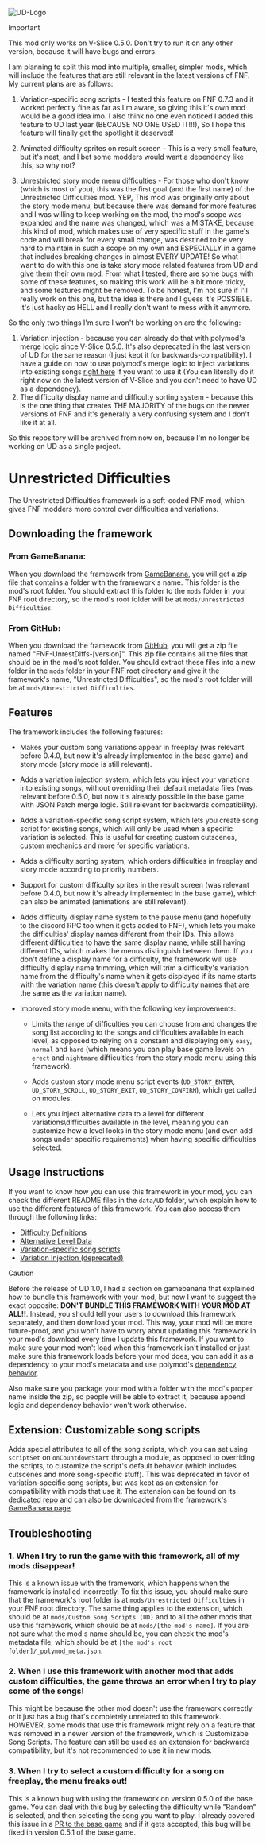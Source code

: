 ![UD-Logo](UD-Logo.gif)

> [!IMPORTANT]  
> This mod only works on V-Slice 0.5.0. Don't try to run it on any other version, because it will have bugs and errors.
> 
> I am planning to split this mod into multiple, smaller, simpler mods, which will include the features that are still relevant in the latest
> versions of FNF. My current plans are as follows:
>
> 1) Variation-specific song scripts - I tested this feature on FNF 0.7.3 and it worked perfectly fine as far as I'm aware, so giving this it's own mod would be a good idea imo. I also think no one even noticed I added this feature to UD last year (BECAUSE NO ONE USED IT!!!), So I hope this feature will finally get the spotlight it deserved!
> 
> 2) Animated difficulty sprites on result screen - This is a very small feature, but it's neat, and I bet some modders would want a dependency like this, so why not?
> 
> 3) Unrestricted story mode menu difficulties - For those who don't know (which is most of you), this was the first goal (and the first name) of the Unrestricted Difficulties mod. YEP, This mod was originally only about the story mode menu, but because there was demand for more features and I was willing to keep working on the mod, the mod's scope was expanded and the name was changed, which was a MISTAKE, because this kind of mod, which makes use of very specific stuff in the game's code and will break for every small change, was destined to be very hard to maintain in such a scope on my own and ESPECIALLY in a game that includes breaking changes in almost EVERY UPDATE! So what I want to do with this one is take story mode related features from UD and give them their own mod. From what I tested, there are some bugs with some of these features, so making this work will be a bit more tricky, and some features might be removed. To be honest, I'm not sure if I'll really work on this one, but the idea is there and I guess it's POSSIBLE. It's just hacky as HELL and I really don't want to mess with it anymore.
>
> So the only two things I'm sure I won't be working on are the following:
>
> 1) Variation injection - because you can already do that with polymod's merge logic since V-Slice 0.5.0. It's also deprecated in the last version of UD for the same reason (I just kept it for backwards-compatibility). I have a guide on how to use polymod's merge logic to inject variations into existing songs [right here](data/UD/vari-injections/README.md) if you want to use it (You can literally do it right now on the latest version of V-Slice and you don't need to have UD as a dependency).
> 2) The difficulty display name and difficulty sorting system - because this is the one thing that creates THE MAJORITY of the bugs on the newer versions of FNF and it's generally a very confusing system and I don't like it at all.
>
> So this repository will be archived from now on, because I'm no longer be working on UD as a single project.

# Unrestricted Difficulties

The Unrestricted Difficulties framework is a soft-coded FNF mod, which gives FNF modders more control over difficulties and variations.

## Downloading the framework

### From GameBanana:

When you download the framework from [GameBanana](https://gamebanana.com/mods/512797), you will get a zip file that contains a folder with the framework's name. This folder is the mod's root folder. You should extract this folder to the `mods` folder in your FNF root directory, so the mod's root folder will be at `mods/Unrestricted Difficulties`.

### From GitHub:

When you download the framework from [GitHub](https://github.com/AppleHair/FNF-UnrestDiffs/releases), you will get a zip file named "FNF-UnrestDiffs-[version]". This zip file contains all the files that should be in the mod's root folder. You should extract these files into a new folder in the `mods` folder in your FNF root directory and give it the framework's name, "Unrestricted Difficulties", so the mod's root folder will be at `mods/Unrestricted Difficulties`.

## Features

The framework includes the following features:

- Makes your custom song variations appear in freeplay (was relevant before 0.4.0, but now it's already implemented in the base game) and story mode (story mode is still relevant).

- Adds a variation injection system, which lets you inject your variations into existing songs, without overriding their default metadata files (was relevant before 0.5.0, but now it's already possible in the base game with JSON Patch merge logic. Still relevant for backwards compatibility).

- Adds a variation-specific song script system, which lets you create song script for existing songs, which will only be used when a specific variation is selected. This is useful for creating custom cutscenes, custom mechanics and more for specific variations.

- Adds a difficulty sorting system, which orders difficulties in freeplay and story mode according to priority numbers.

- Support for custom difficulty sprites in the result screen (was relevant before 0.4.0, but now it's already implemented in the base game), which can also be animated (animations are still relevant).

- Adds difficulty display name system to the pause menu (and hopefully to the discord RPC too when it gets added to FNF), which lets you make the difficulties' display names different from their IDs. This allows different difficulties to have the same display name, while still having different IDs, which makes the menus distinguish between them. If you don't define a display name for a difficulty, the framework will use difficulty display name trimming, which will trim a difficulty's variation name from the difficulty's name when it gets displayed if its name starts with the variation name (this doesn't apply to difficulty names that are the same as the variation name).

- Improved story mode menu, with the following key improvements:
  
  - Limits the range of difficulties you can choose from and changes the song list according to the songs and difficulties available in each level, as opposed to relying on a constant and displaying only `easy`, `normal` and `hard` (which means you can play base game levels on `erect` and `nightmare` difficulties from the story mode menu using this framework).
  
  - Adds custom story mode menu script events (`UD_STORY_ENTER`, `UD_STORY_SCROLL`, `UD_STORY_EXIT`, `UD_STORY_CONFIRM`), which get called on modules.
  
  - Lets you inject alternative data to a level for different variations\difficulties available in the level, meaning you can customize how a level looks in the story mode menu (and even add songs under specific requirements) when having specific difficulties selected.

## Usage Instructions

If you want to know how you can use this framework in your mod, you can check the different README files in the `data/UD` folder, which explain how to use the different features of this framework. You can also access them through the following links:

- [Difficulty Definitions](data/UD/README.md)
- [Alternative Level Data](data/UD/levels-alt/README.md)
- [Variation-specific song scripts](data/UD/vari-songs/README.md)
- [Variation Injection (deprecated)](data/UD/vari-injections/README.md)

> [!CAUTION]
> Before the release of UD 1.0, I had a section on gamebanana that explained how to bundle this framework with your mod, but now I want to suggest the exact opposite: **DON'T BUNDLE THIS FRAMEWORK WITH YOUR MOD AT ALL!!**. Instead, you should tell your users to download this framework separately, and then download your mod. This way, your mod will be more future-proof, and you won't have to worry about updating this framework in your mod's download every time I update this framework. If you want to make sure your mod won't load when this framework isn't installed or just make sure this framework loads before your mod does, you can add it as a dependency to your mod's metadata and use polymod's [dependency behavior](https://polymod.io/docs/dependencies/).
> 
> Also make sure you package your mod with a folder with the mod's proper name inside the zip, so people will be able to extract it, because append logic and dependency behavior won't work otherwise.

## Extension: Customizable song scripts

Adds special attributes to all of the song scripts, which you can set using `scriptSet` on `onCountdownStart` through a module, as opposed to overriding the scripts, to customize the script's default behavior (which includes cutscenes and more song-specific stuff). This was deprecated in favor of variation-specific song scripts, but was kept as an extension for compatibility with mods that use it. The extension can be found on its [dedicated repo](https://github.com/AppleHair/UD-CustomSongScripts) and can also be downloaded from the framework's [GameBanana page](https://gamebanana.com/mods/512797).

## Troubleshooting

### 1. When I try to run the game with this framework, all of my mods disappear!

This is a known issue with the framework, which happens when the framework is installed incorrectly. To fix this issue, you should make sure that the framework's root folder is at `mods/Unrestricted Difficulties` in your FNF root directory. The same thing applies to the extension, which should be at `mods/Custom Song Scripts (UD)` and to all the other mods that use this framework, which should be at `mods/[the mod's name]`. If you are not sure what the mod's name should be, you can check the mod's metadata file, which should be at `[the mod's root folder]/_polymod_meta.json`.

### 2. When I use this framework with another mod that adds custom difficulties, the game throws an error when I try to play some of the songs!

This might be because the other mod doesn't use the framework correctly or it just has a bug that's completely unrelated to this framework. HOWEVER, some mods that use this framework might rely on a feature that was removed in a newer version of the framework, which is Customizabe Song Scripts. The feature can still be used as an extension for backwards compatibility, but it's not recommended to use it in new mods.

### 3. When I try to select a custom difficulty for a song on freeplay, the menu freaks out!

This is a known bug with using the framework on version 0.5.0 of the base game. You can deal with this bug by selecting the difficulty while "Random" is selected, and then selecting the song you want to play. I already covered this issue in a [PR to the base game](https://github.com/FunkinCrew/Funkin/pull/3469) and if it gets accepted, this bug will be fixed in version 0.5.1 of the base game.
